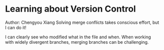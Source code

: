 # Learning about Version Control
Author: Chengyou Xiang
Solving merge conflicts takes conscious effort, but I can do it!

I can clearly see who modified what in the file and when.
When working with widely divergent branches, merging branches can be challenging.